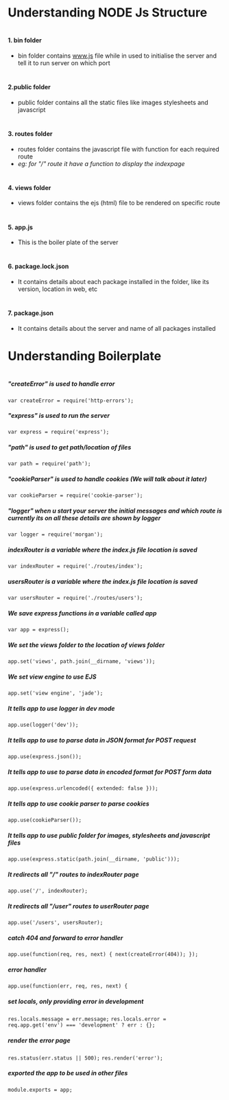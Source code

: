 # Understanding NODE Js Structure
#
#### 1. bin folder
- bin folder contains www.js file while in used to initialise the server and tell it to run server on which port
#
#### 2.public folder
- public folder contains all the static files like images stylesheets and javascript

#
#### 3. routes folder
- routes folder contains the javascript file with function for each required route
- _eg: for "/" route it have a function to display the indexpage_

#
#### 4. views folder
- views folder contains the ejs (html) file to be rendered on specific route

#
#### 5. app.js
- This is the boiler plate of the server

#
#### 6. package.lock.json 
- It contains details about each package installed in the folder, like its version, location in web, etc

#
#### 7. package.json
- It contains details about the server and name of all packages installed
#
#
# Understanding Boilerplate
#
##### **"createError" is used to handle error**
`var createError = require('http-errors');`

##### **"express" is used to run the server**
`var express = require('express');`

##### **"path" is used to get path/location of files**
`var path = require('path');`
##### **"cookieParser" is used to handle cookies (We will talk about it later)**
`var cookieParser = require('cookie-parser');`
##### **"logger" when u start your server the initial messages and which route is currently its on all these details are shown by logger**
`var logger = require('morgan');`

##### **indexRouter is a variable where the index.js file location is saved**
`var indexRouter = require('./routes/index');`
##### **usersRouter is a variable where the index.js file location is saved**
`var usersRouter = require('./routes/users');`

##### **We save express functions in a variable called app**

`var app = express();`

##### **We set the views folder to the location of views folder**
`app.set('views', path.join(__dirname, 'views'));`
##### **We set view engine to use EJS**
`app.set('view engine', 'jade');`


##### **It tells app to use logger in dev mode**
`app.use(logger('dev'));`
##### **It tells app to use to parse data in JSON format for POST request**
`app.use(express.json());`
##### **It tells app to use to parse data in encoded format for POST form data**
`app.use(express.urlencoded({ extended: false }));`
##### **It tells app to use cookie parser to parse cookies**
`app.use(cookieParser());`
##### **It tells app to use public folder for images, stylesheets and javascript files**
`app.use(express.static(path.join(__dirname, 'public')));`

##### **It redirects all "/" routes to indexRouter page**
`app.use('/', indexRouter);`
##### **It redirects all "/user" routes to userRouter page**
`app.use('/users', usersRouter);`

##### **catch 404 and forward to error handler**
`app.use(function(req, res, next) {
  next(createError(404));
});`


##### **error handler**
`app.use(function(err, req, res, next) {`
##### **set locals, only providing error in development**
  `res.locals.message = err.message;`
  `res.locals.error = req.app.get('env') === 'development' ? err : {};`

##### **render the error page**
  `res.status(err.status || 500);`
  `res.render('error');`

##### **exported the app to be used in other files**
`module.exports = app;`





